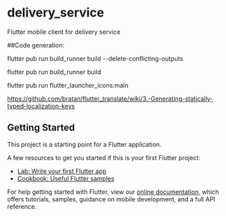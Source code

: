 # delivery_service

Flutter mobile client for delivery service

##Code generation:

flutter pub run build_runner build --delete-conflicting-outputs

flutter pub run build_runner build

flutter pub run flutter_launcher_icons:main

https://github.com/bratan/flutter_translate/wiki/3.-Generating-statically-typed-localization-keys

## Getting Started

This project is a starting point for a Flutter application.

A few resources to get you started if this is your first Flutter project:

- [Lab: Write your first Flutter app](https://flutter.dev/docs/get-started/codelab)
- [Cookbook: Useful Flutter samples](https://flutter.dev/docs/cookbook)

For help getting started with Flutter, view our
[online documentation](https://flutter.dev/docs), which offers tutorials,
samples, guidance on mobile development, and a full API reference.
